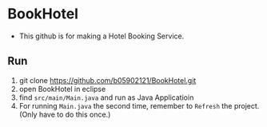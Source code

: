 # BookHotel

- This github is for making a Hotel Booking Service.

## Run
1. git clone https://github.com/b05902121/BookHotel.git
2. open BookHotel in eclipse
3. find ```src/main/Main.java``` and run as Java Applicatioin
4. For running ```Main.java``` the second time, remember to ```Refresh``` the project. (Only have to do this once.)
